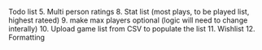 Todo list
5. Multi person ratings 
8. Stat list (most plays, to be played list, highest rateed)
9. make max players optional (logic will need to change interally)
10. Upload game list from CSV to populate the list
11. Wishlist
12. Formatting
